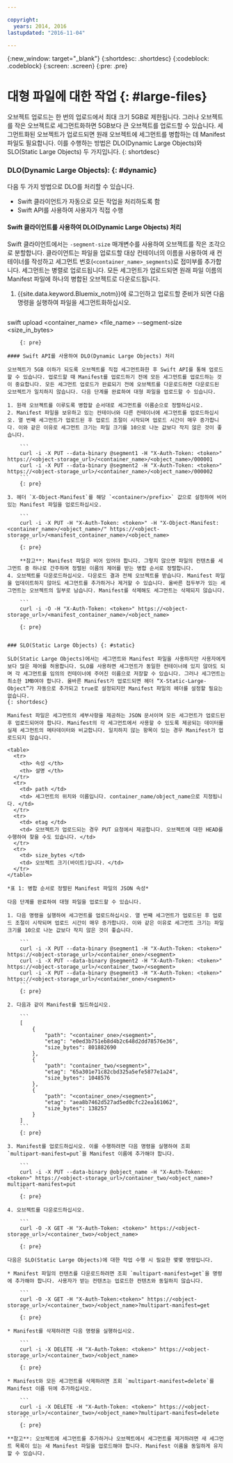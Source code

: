 ```yaml
---

copyright:
  years: 2014, 2016
lastupdated: "2016-11-04"

---
```

{:new_window: target="_blank"}
{:shortdesc: .shortdesc}
{:codeblock: .codeblock}
{:screen: .screen}
{:pre: .pre}


# 대형 파일에 대한 작업 {: #large-files}


오브젝트 업로드는 한 번의 업로드에서 최대 크기 5GB로 제한됩니다. 그러나 오브젝트를 작은 오브젝트로 세그먼트화하면 5GB보다 큰 오브젝트를 업로드할 수 있습니다. 세그먼트화된 오브젝트가 업로드되면 원래 오브젝트에 세그먼트를 병합하는 데 Manifest 파일도 필요합니다. 이를 수행하는 방법은 DLO(Dynamic Large Objects)와 SLO(Static Large Objects) 두 가지입니다.
{: shortdesc}

### DLO(Dynamic Large Objects): {: #dynamic}

다음 두 가지 방법으로 DLO를 처리할 수 있습니다. 
  * Swift 클라이언트가 자동으로 모든 작업을 처리하도록 함
  * Swift API를 사용하여 사용자가 직접 수행

#### Swift 클라이언트를 사용하여 DLO(Dynamic Large Objects) 처리

Swift 클라이언트에서는 `-segment-size` 매개변수를 사용하여 오브젝트를 작은 조각으로 분할합니다. 클라이언트는 파일을 업로드할 대상 컨테이너의 이름을 사용하여 새 컨테이너를 작성하고 세그먼트 번호(`<container_name>_segments`)로 접미부를 추가합니다. 세그먼트는 병렬로 업로드됩니다. 모든 세그먼트가 업로드되면 원래 파일 이름의 Manifest 파일에 하나의 병합된 오브젝트로 다운로드됩니다. 

1. {{site.data.keyword.Bluemix_notm}}에 로그인하고 업로드할 준비가 되면 다음 명령을 실행하여 파일을 세그먼트화하십시오. 

    ```
swift upload <container_name> <file_name> --segment-size <size_in_bytes>
```
    {: pre}

#### Swift API를 사용하여 DLO(Dynamic Large Objects) 처리

오브젝트가 5GB 이하가 되도록 오브젝트를 직접 세그먼트화한 후 Swift API를 통해 업로드할 수 있습니다. 업로드할 때 Manifest를 업로드하기 전에 모든 세그먼트를 업로드하는 것이 중요합니다. 모든 세그먼트 업로드가 완료되기 전에 오브젝트를 다운로드하면 다운로드된 오브젝트가 일치하지 않습니다. 다음 단계를 완료하여 대형 파일을 업로드할 수 있습니다. 

1. 원래 오브젝트를 이루도록 병합할 순서대로 세그먼트를 이름순으로 정렬하십시오. 
2. Manifest 파일을 보유하고 있는 컨테이너와 다른 컨테이너에 세그먼트를 업로드하십시오. 열 번째 세그먼트가 업로드된 후 업로드 조절이 시작되며 업로드 시간이 매우 증가합니다. 이와 같은 이유로 세그먼트 크기는 파일 크기를 10으로 나눈 값보다 작지 않은 것이 좋습니다. 

    ```
    curl -i -X PUT --data-binary @segment1 -H "X-Auth-Token: <token>" https://<object-storage_url>/<container_name>/<object_name>/000001
    curl -i -X PUT --data-binary @segment2 -H "X-Auth-Token: <token>" https://<object-storage_url>/<container_name>/<object_name>/000002
    ```
    {: pre}

3. 헤더 `X-Object-Manifest`를 해당 `<container>/prefix>` 값으로 설정하여 비어 있는 Manifest 파일을 업로드하십시오. 

    ```
    curl -i -X PUT -H "X-Auth-Token: <token>" -H "X-Object-Manifest: <container_name>/<object_name>/" https://<object-storage_url>/<manifest_container_name>/<object_name>
    ```
    {: pre}

    **참고**: Manifest 파일은 비어 있어야 합니다. 그렇지 않으면 파일의 컨텐츠를 세그먼트 중 하나로 간주하며 정렬된 이름의 제어를 받는 병합 순서로 정렬합니다.
4. 오브젝트를 다운로드하십시오. 다운로드 결과 전체 오브젝트를 받습니다. Manifest 파일을 업데이트하지 않아도 세그먼트를 추가하거나 제거할 수 있습니다. 올바른 접두부가 있는 세그먼트는 오브젝트의 일부로 남습니다. Manifest를 삭제해도 세그먼트는 삭제되지 않습니다. 

    ```
    curl -i -O -H "X-Auth-Token: <token>" https://<object-storage_url>/<manifest_container_name>/<object_name>
    ```
    {: pre}


### SLO(Static Large Objects) {: #static}

SLO(Static Large Objects)에서는 세그먼트와 Manifest 파일을 사용하지만 사용자에게 보다 많은 제어를 허용합니다. SLO를 사용하면 세그먼트가 동일한 컨테이너에 있지 않아도 되며 각 세그먼트를 임의의 컨테이너에 주어진 이름으로 저장할 수 있습니다. 그러나 세그먼트는 최소한 1MB여야 합니다. 올바른 Manifest가 업로드되면 헤더 “X-Static-Large-Object”가 자동으로 추가되고 true로 설정되지만 Manifest 파일의 헤더를 설정할 필요는 없습니다.
{: shortdesc}

Manifest 파일은 세그먼트의 세부사항을 제공하는 JSON 문서이며 모든 세그먼트가 업로드된 후 업로드되어야 합니다. Manifest의 각 세그먼트에서 사용할 수 있도록 제공되는 데이터를 실제 세그먼트의 메타데이터와 비교합니다. 일치하지 않는 항목이 있는 경우 Manifest가 업로드되지 않습니다. 

<table>
  <tr>
    <th> 속성 </th>
    <th> 설명 </th>
  </tr>
  <tr>
    <td> path </td>
    <td> 세그먼트의 위치와 이름입니다. container_name/object_name으로 지정됩니다. </td>
  </tr>
  <tr>
    <td> etag </td>
    <td> 오브젝트가 업로드되는 경우 PUT 요청에서 제공합니다. 오브젝트에 대한 HEAD를 수행하여 찾을 수도 있습니다. </td>
  </tr>
  <tr>
    <td> size_bytes </td>
    <td> 오브젝트 크기(바이트)입니다. </td>
  </tr>
</table>

*표 1: 병합 순서로 정렬된 Manifest 파일의 JSON 속성*

다음 단계를 완료하여 대형 파일을 업로드할 수 있습니다. 

1. 다음 명령을 실행하여 세그먼트를 업로드하십시오. 열 번째 세그먼트가 업로드된 후 업로드 조절이 시작되며 업로드 시간이 매우 증가합니다. 이와 같은 이유로 세그먼트 크기는 파일 크기를 10으로 나눈 값보다 작지 않은 것이 좋습니다. 

    ```
    curl -i -X PUT --data-binary @segment1 -H "X-Auth-Token: <token>" https://<object-storage_url>/<container_one>/<segment>
    curl -i -X PUT --data-binary @segment2 -H "X-Auth-Token: <token>" https://<object-storage_url>/<container_two>/<segment>
    curl -i -X PUT --data-binary @segment3 -H "X-Auth-Token: <token>" https://<object-storage_url>/<container_one>/<segment>
    ```
    {: pre}

2. 다음과 같이 Manifest를 빌드하십시오. 

    ```
    [
        {
            "path": "<container_one>/<segment>",
            "etag": "e0ed3b751eb8d4b2c648d2dd78576e36",
            "size_bytes": 801882690
        },
        {
            "path": "container_two/<segment>",
            "etag": "65a301e71c82cbd325a5efe5877e1a24",
            "size_bytes": 1048576
        },
        {
            "path": "<container_one>/<segment>",
            "etag": "aea8b7462d527ad5ed0cfc22ea161062",
            "size_bytes": 138257
        }
    ]
    ```
    {: pre}

3. Manifest를 업로드하십시오. 이를 수행하려면 다음 명령을 실행하여 조회 `multipart-manifest=put`을 Manifest 이름에 추가해야 합니다. 

    ```
    curl -i -X PUT --data-binary @object_name -H "X-Auth-Token: <token>" https://<object-storage_url>/container_two/<object_name>?multipart-manifest=put
    ```
    {: pre}

4. 오브젝트를 다운로드하십시오. 

    ```
    curl -O -X GET -H "X-Auth-Token: <token>" https://<object-storage_url>/<container_two>/<object_name>
    ```
    {: pre}

다음은 SLO(Static Large Objects)에 대한 작업 수행 시 필요한 몇몇 명령입니다. 

* Manifest 파일의 컨텐츠를 다운로드하려면 조회 `multipart-manifest=get`을 명령에 추가해야 합니다. 사용자가 받는 컨텐츠는 업로드한 컨텐츠와 동일하지 않습니다. 

    ```
    curl -O -X GET -H "X-Auth-Token:<token>" https://<object-storage_url>/<container_two>/<object_name>?multipart-manifest=get
    ```
    {: pre}

* Manifest를 삭제하려면 다음 명령을 실행하십시오. 

    ```
    curl -i -X DELETE -H "X-Auth-Token: <token>" https://<object-storage_url>/<container_two>/<object_name>
    ```
    {: pre}

* Manifest와 모든 세그먼트를 삭제하려면 조회 `multipart-manifest=delete`를 Manifest 이름 뒤에 추가하십시오. 

    ```
    curl -i -X DELETE -H "X-Auth-Token: <token>" https://<object-storage_url>/<container_two>/<object_name>?multipart-manifest=delete
    ```
    {: pre}

**참고**: 오브젝트에 세그먼트를 추가하거나 오브젝트에서 세그먼트를 제거하려면 새 세그먼트 목록이 있는 새 Manifest 파일을 업로드해야 합니다. Manifest 이름을 동일하게 유지할 수 있습니다. 
